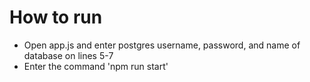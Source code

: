<h1>How to run</h1>
<ul>
  <li>Open app.js and enter postgres username, password, and name of database on lines 5-7</li>
  <li>Enter the command 'npm run start'</li>
</ul>